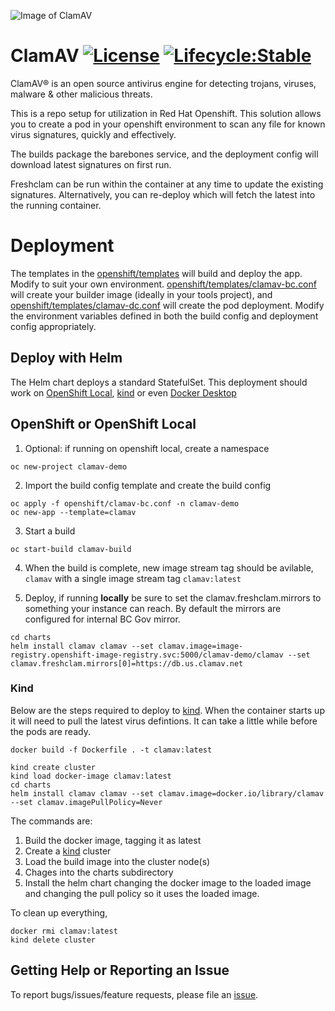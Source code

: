 ![Image of ClamAV](https://www.clamav.net/assets/clamav-trademark.png)
# ClamAV [![License](https://img.shields.io/badge/License-Apache%202.0-blue.svg)](LICENSE) [![Lifecycle:Stable](https://img.shields.io/badge/Lifecycle-Stable-97ca00)](https://github.com/bcgov/repomountie/blob/master/doc/lifecycle-badges.md)

ClamAV® is an open source antivirus engine for detecting trojans, viruses, malware & other malicious threats.

This is a repo setup for utilization in Red Hat Openshift.  This solution allows you to create a pod in your openshift environment to scan any file for known virus signatures, quickly and effectively.

The builds package the barebones service, and the deployment config will download latest signatures on first run.

Freshclam can be run within the container at any time to update the existing signatures.  Alternatively, you can re-deploy which will fetch the latest into the running container.

# Deployment

The templates in the [openshift/templates](./openshift/templates) will build and deploy the app.  Modify to suit your own environment.  [openshift/templates/clamav-bc.conf](./openshift/templates/clamav-bc.conf) will create your builder image (ideally in your tools project), and [openshift/templates/clamav-dc.conf](./openshift/templates/clamav-dc.conf) will create the pod deployment.  Modify the environment variables defined in both the build config and deployment config appropriately.

## Deploy with Helm

The Helm chart deploys a standard StatefulSet. This deployment should work on [OpenShift Local](https://github.com/crc-org/crc), [kind](https://kind.sigs.k8s.io/) or even [Docker Desktop](https://docs.docker.com/desktop/kubernetes/)

## OpenShift or OpenShift Local

1. Optional: if running on openshift local, create a namespace
```
oc new-project clamav-demo
```
2. Import the build config template and create the build config

```
oc apply -f openshift/clamav-bc.conf -n clamav-demo
oc new-app --template=clamav
```

3. Start a build
```
oc start-build clamav-build
```

4. When the build is complete, new image stream tag should be avilable, `clamav` with a single image stream tag `clamav:latest`

5. Deploy, if running **locally** be sure to set the clamav.freshclam.mirrors to something your instance can reach. By default the mirrors are configured for internal BC Gov mirror.

```
cd charts
helm install clamav clamav --set clamav.image=image-registry.openshift-image-registry.svc:5000/clamav-demo/clamav --set clamav.freshclam.mirrors[0]=https://db.us.clamav.net
```

### Kind

Below are the steps required to deploy to [kind](https://kind.sigs.k8s.io/). When the container starts up it will need to pull
the latest virus defintions. It can take a little while before the pods are ready.

```
docker build -f Dockerfile . -t clamav:latest

kind create cluster
kind load docker-image clamav:latest
cd charts
helm install clamav clamav --set clamav.image=docker.io/library/clamav --set clamav.imagePullPolicy=Never
```

The commands are:

1. Build the docker image, tagging it as latest
2. Create a [kind](https://kind.sigs.k8s.io/) cluster
3. Load the build image into the cluster node(s)
3. Chages into the charts subdirectory
4. Install the helm chart changing the docker image to the loaded image and changing the pull policy so it uses the loaded image.

To clean up everything,

```
docker rmi clamav:latest
kind delete cluster
```

## Getting Help or Reporting an Issue

To report bugs/issues/feature requests, please file an [issue](../../issues).
